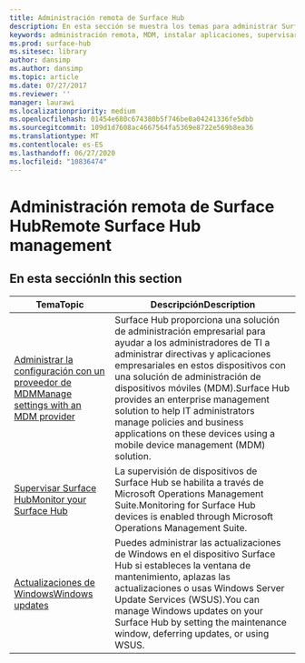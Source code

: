 ```yaml
---
title: Administración remota de Surface Hub
description: En esta sección se muestra los temas para administrar Surface Hub.
keywords: administración remota, MDM, instalar aplicaciones, supervisar Surface Hub, Operations Management Suite, OMS
ms.prod: surface-hub
ms.sitesec: library
author: dansimp
ms.author: dansimp
ms.topic: article
ms.date: 07/27/2017
ms.reviewer: ''
manager: laurawi
ms.localizationpriority: medium
ms.openlocfilehash: 01454e680c674380b5f746be0a04241336fe5dbb
ms.sourcegitcommit: 109d1d7608ac4667564fa5369e8722e569b8ea36
ms.translationtype: MT
ms.contentlocale: es-ES
ms.lasthandoff: 06/27/2020
ms.locfileid: "10836474"
---
```

# <span data-ttu-id="af68b-104">Administración remota de Surface Hub</span><span class="sxs-lookup"><span data-stu-id="af68b-104">Remote Surface Hub management</span></span>

## <span data-ttu-id="af68b-105">En esta sección</span><span class="sxs-lookup"><span data-stu-id="af68b-105">In this section</span></span>

|<span data-ttu-id="af68b-106">Tema</span><span class="sxs-lookup"><span data-stu-id="af68b-106">Topic</span></span> | <span data-ttu-id="af68b-107">Descripción</span><span class="sxs-lookup"><span data-stu-id="af68b-107">Description</span></span>|
| ------ | --------------- |
| [<span data-ttu-id="af68b-108">Administrar la configuración con un proveedor de MDM</span><span class="sxs-lookup"><span data-stu-id="af68b-108">Manage settings with an MDM provider</span></span>]( https://technet.microsoft.com/itpro/surface-hub/manage-settings-with-mdm-for-surface-hub) | <span data-ttu-id="af68b-109">Surface Hub proporciona una solución de administración empresarial para ayudar a los administradores de TI a administrar directivas y aplicaciones empresariales en estos dispositivos con una solución de administración de dispositivos móviles (MDM).</span><span class="sxs-lookup"><span data-stu-id="af68b-109">Surface Hub provides an enterprise management solution to help IT administrators manage policies and business applications on these devices using a mobile device management (MDM) solution.</span></span>|
| [<span data-ttu-id="af68b-110">Supervisar Surface Hub</span><span class="sxs-lookup"><span data-stu-id="af68b-110">Monitor your Surface Hub</span></span>]( https://technet.microsoft.com/itpro/surface-hub/monitor-surface-hub) | <span data-ttu-id="af68b-111">La supervisión de dispositivos de Surface Hub se habilita a través de Microsoft Operations Management Suite.</span><span class="sxs-lookup"><span data-stu-id="af68b-111">Monitoring for Surface Hub devices is enabled through Microsoft Operations Management Suite.</span></span>|
| [<span data-ttu-id="af68b-112">Actualizaciones de Windows</span><span class="sxs-lookup"><span data-stu-id="af68b-112">Windows updates</span></span>](https://technet.microsoft.com/itpro/surface-hub/manage-windows-updates-for-surface-hub) | <span data-ttu-id="af68b-113">Puedes administrar las actualizaciones de Windows en el dispositivo Surface Hub si estableces la ventana de mantenimiento, aplazas las actualizaciones o usas Windows Server Update Services (WSUS).</span><span class="sxs-lookup"><span data-stu-id="af68b-113">You can manage Windows updates on your Surface Hub by setting the maintenance window, deferring updates, or using WSUS.</span></span>|
